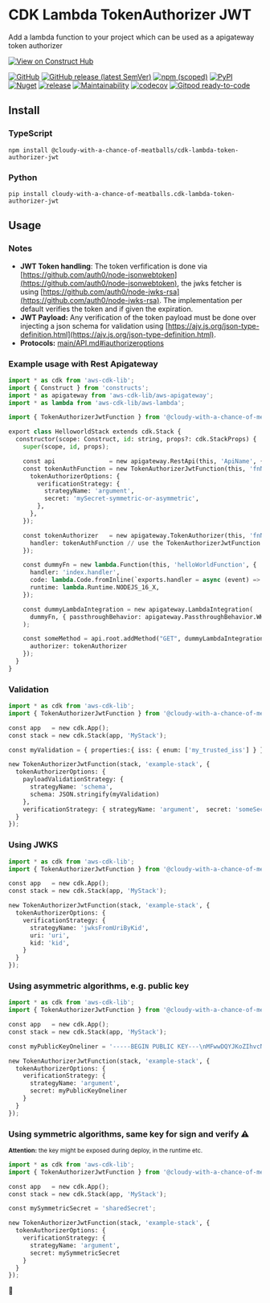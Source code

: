 # CDK Lambda TokenAuthorizer JWT

Add a lambda function to your project which can be used as a apigateway token authorizer

[![View on Construct Hub](https://constructs.dev/badge?package=%40cloudy-with-a-chance-of-meatballs%2Fcdk-lambda-token-authorizer-jwt)](https://constructs.dev/packages/@cloudy-with-a-chance-of-meatballs/cdk-lambda-token-authorizer-jwt)

[![GitHub](https://img.shields.io/github/license/cloudy-with-a-chance-of-meatballs/cdk-lambda-token-authorizer-jwt?style=flat-square)](https://github.com/cloudy-with-a-chance-of-meatballs/cdk-lambda-token-authorizer-jwt/blob/main/LICENSE)
[![GitHub release (latest SemVer)](https://img.shields.io/github/v/release/cloudy-with-a-chance-of-meatballs/cdk-lambda-token-authorizer-jwt?sort=semver&style=flat-square)](https://github.com/cloudy-with-a-chance-of-meatballs/cdk-lambda-token-authorizer-jwt/releases)
[![npm (scoped)](https://img.shields.io/npm/v/@cloudy-with-a-chance-of-meatballs/cdk-lambda-token-authorizer-jwt?style=flat-square)](https://www.npmjs.com/package/@cloudy-with-a-chance-of-meatballs/cdk-lambda-token-authorizer-jwt)
[![PyPI](https://img.shields.io/pypi/v/cloudy-with-a-chance-of-meatballs.cdk-lambda-token-authorizer-jwt?style=flat-square)](https://pypi.org/project/cloudy-with-a-chance-of-meatballs.cdk-lambda-token-authorizer-jwt/)
[![Nuget](https://img.shields.io/nuget/v/CloudyWithAchanceOfMeatballs.CdkLambdaTokenAuthorizerJwt?style=flat-square)](https://www.nuget.org/packages/CloudyWithAchanceOfMeatballs.CdkLambdaTokenAuthorizerJwt/)
[![release](https://github.com/cloudy-with-a-chance-of-meatballs/cdk-lambda-token-authorizer-jwt/actions/workflows/release.yml/badge.svg)](https://github.com/cloudy-with-a-chance-of-meatballs/cdk-lambda-token-authorizer-jwt/actions/workflows/release.yml)
[![Maintainability](https://api.codeclimate.com/v1/badges/10f0734997f4d96da662/maintainability)](https://codeclimate.com/github/cloudy-with-a-chance-of-meatballs/cdk-lambda-token-authorizer-jwt/maintainability)
[![codecov](https://codecov.io/gh/cloudy-with-a-chance-of-meatballs/cdk-lambda-token-authorizer-jwt/branch/main/graph/badge.svg?token=86HXCCHOGJ)](https://codecov.io/gh/cloudy-with-a-chance-of-meatballs/cdk-lambda-token-authorizer-jwt)
[![Gitpod ready-to-code](https://img.shields.io/badge/Gitpod-ready--to--code-blue?logo=gitpod&style=flat-square)](https://gitpod.io/#https://github.com/cloudy-with-a-chance-of-meatballs/cdk-lambda-token-authorizer-jwt)

## Install

### TypeScript

```shell
npm install @cloudy-with-a-chance-of-meatballs/cdk-lambda-token-authorizer-jwt
```

### Python

```shell
pip install cloudy-with-a-chance-of-meatballs.cdk-lambda-token-authorizer-jwt
```

## Usage

### Notes

* **JWT Token handling**: The token verfification is done via [https://github.com/auth0/node-jsonwebtoken](https://github.com/auth0/node-jsonwebtoken), the jwks fetcher is using [https://github.com/auth0/node-jwks-rsa](https://github.com/auth0/node-jwks-rsa). The implementation per default verifies the token and if given the expiration.
* **JWT Payload:** Any verification of the token payload must be done over injecting a json schema for validation using [https://ajv.js.org/json-type-definition.html](https://ajv.js.org/json-type-definition.html).
* **Protocols:** [main/API.md#iauthorizeroptions](https://github.com/cloudy-with-a-chance-of-meatballs/cdk-lambda-token-authorizer-jwt/blob/main/API.md#iauthorizeroptions-)

### Example usage with Rest Apigateway

```python
import * as cdk from 'aws-cdk-lib';
import { Construct } from 'constructs';
import * as apigateway from 'aws-cdk-lib/aws-apigateway';
import * as lambda from 'aws-cdk-lib/aws-lambda';

import { TokenAuthorizerJwtFunction } from '@cloudy-with-a-chance-of-meatballs/cdk-lambda-token-authorizer-jwt';

export class HelloworldStack extends cdk.Stack {
  constructor(scope: Construct, id: string, props?: cdk.StackProps) {
    super(scope, id, props);

    const api               = new apigateway.RestApi(this, 'ApiName', {});
    const tokenAuthFunction = new TokenAuthorizerJwtFunction(this, 'fnName', {
      tokenAuthorizerOptions: {
        verificationStrategy: {
          strategyName: 'argument',
          secret: 'mySecret-symmetric-or-asymmetric',
        },
      },
    });

    const tokenAuthorizer   = new apigateway.TokenAuthorizer(this, 'fnNameApiGwAuthorizer', {
      handler: tokenAuthFunction // use the TokenAuthorizerJwtFunction
    });

    const dummyFn = new lambda.Function(this, 'helloWorldFunction', {
      handler: 'index.handler',
      code: lambda.Code.fromInline(`exports.handler = async (event) => { console.log('event: ', event); return '{"statusCode": 200, "message": "DummyLambdaFunction"}' };`),
      runtime: lambda.Runtime.NODEJS_16_X,
    });

    const dummyLambdaIntegration = new apigateway.LambdaIntegration(
      dummyFn, { passthroughBehavior: apigateway.PassthroughBehavior.WHEN_NO_MATCH }
    );

    const someMethod = api.root.addMethod("GET", dummyLambdaIntegration, {
      authorizer: tokenAuthorizer
    });
  }
}
```

### Validation

```python
import * as cdk from 'aws-cdk-lib';
import { TokenAuthorizerJwtFunction } from '@cloudy-with-a-chance-of-meatballs/cdk-lambda-token-authorizer-jwt';

const app   = new cdk.App();
const stack = new cdk.Stack(app, 'MyStack');

const myValidation = { properties:{ iss: { enum: ['my_trusted_iss'] } }};

new TokenAuthorizerJwtFunction(stack, 'example-stack', {
  tokenAuthorizerOptions: {
    payloadValidationStrategy: {
      strategyName: 'schema',
      schema: JSON.stringify(myValidation)
    },
    verificationStrategy: { strategyName: 'argument',  secret: 'someSecret' }
  }
});
```

### Using JWKS

```python
import * as cdk from 'aws-cdk-lib';
import { TokenAuthorizerJwtFunction } from '@cloudy-with-a-chance-of-meatballs/cdk-lambda-token-authorizer-jwt';

const app   = new cdk.App();
const stack = new cdk.Stack(app, 'MyStack');

new TokenAuthorizerJwtFunction(stack, 'example-stack', {
  tokenAuthorizerOptions: {
    verificationStrategy: {
      strategyName: 'jwksFromUriByKid',
      uri: 'uri',
      kid: 'kid',
    }
  }
});
```

### Using asymmetric algorithms, e.g. public key

```python
import * as cdk from 'aws-cdk-lib';
import { TokenAuthorizerJwtFunction } from '@cloudy-with-a-chance-of-meatballs/cdk-lambda-token-authorizer-jwt';

const app   = new cdk.App();
const stack = new cdk.Stack(app, 'MyStack');

const myPublicKeyOneliner = '-----BEGIN PUBLIC KEY---\nMFwwDQYJKoZIhvcNAQEBBQADSwAwSAJBAKuTfz7kpJHPrmcmgx4Xf4GMoM2kK4mh\nMpSOW3qu1zZA1wfMHV8PS0Kds0nXMB6mmHk/Ke1\Et68aEspQRIn1aLcCAwEAAQ==\n-----END PUBLIC KEY-----';

new TokenAuthorizerJwtFunction(stack, 'example-stack', {
  tokenAuthorizerOptions: {
    verificationStrategy: {
      strategyName: 'argument',
      secret: myPublicKeyOneliner
    }
  }
});
```

### Using symmetric algorithms, same key for sign and verify :warning:

<small>**Attention:** the key might be exposed during deploy, in the runtime etc.</small>

```python
import * as cdk from 'aws-cdk-lib';
import { TokenAuthorizerJwtFunction } from '@cloudy-with-a-chance-of-meatballs/cdk-lambda-token-authorizer-jwt';

const app   = new cdk.App();
const stack = new cdk.Stack(app, 'MyStack');

const mySymmetricSecret = 'sharedSecret';

new TokenAuthorizerJwtFunction(stack, 'example-stack', {
  tokenAuthorizerOptions: {
    verificationStrategy: {
      strategyName: 'argument',
      secret: mySymmetricSecret
    }
  }
});
```

🍻
